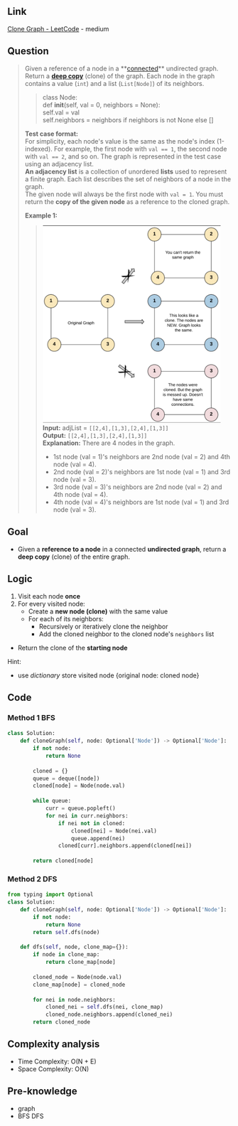 ## Link
[Clone Graph - LeetCode](https://leetcode.com/problems/clone-graph/description/) - medium
## Question
> Given a reference of a node in a **[connected](https://en.wikipedia.org/wiki/Connectivity_\(graph_theory\)#Connected_graph)** undirected graph.<br>
> Return a [**deep copy**](https://en.wikipedia.org/wiki/Object_copying#Deep_copy) (clone) of the graph.
> Each node in the graph contains a value (`int`) and a list (`List[Node]`) of its neighbors. <br>
>> class Node: <br>
>> 	def __init__(self, val = 0, neighbors = None): <br>
>> 	self.val = val <br>
>> 	self.neighbors = neighbors if neighbors is not None else [] <br>
>
> **Test case format:**<br>
> 	For simplicity, each node's value is the same as the node's index (1-indexed). For example, the first node with `val == 1`, the second node with `val == 2`, and so on. The graph is represented in the test case using an adjacency list.<br>
> 	**An adjacency list** is a collection of unordered **lists** used to represent a finite graph. Each list describes the set of neighbors of a node in the graph.<br>
> 	The given node will always be the first node with `val = 1`. You must return the **copy of the given node** as a reference to the cloned graph.<br>
> 
> **Example 1:**
>> <img src="pic/pic_133.Clone_Graph.png" width="400"><br> 
>>  **Input:** adjList = `[[2,4],[1,3],[2,4],[1,3]]`<br>
>>  **Output:** `[[2,4],[1,3],[2,4],[1,3]]`<br>
>> **Explanation:** There are 4 nodes in the graph.<br>
>> 	  - 1st node (val = 1)'s neighbors are 2nd node (val = 2) and 4th node (val = 4).<br>
>> 	  - 2nd node (val = 2)'s neighbors are 1st node (val = 1) and 3rd node (val = 3).<br>
>> 	  - 3rd node (val = 3)'s neighbors are 2nd node (val = 2) and 4th node (val = 4).<br>
>> 	  - 4th node (val = 4)'s neighbors are 1st node (val = 1) and 3rd node (val = 3).<br>
## Goal
- Given a **reference to a node** in a connected **undirected graph**, return a **deep copy** (clone) of the entire graph.
## Logic
1. Visit each node **once**
2. For every visited node:
    - Create a **new node (clone)** with the same value
    - For each of its neighbors:
        - Recursively or iteratively clone the neighbor
        - Add the cloned neighbor to the cloned node's `neighbors` list
- Return the clone of the **starting node**

Hint:
- use *dictionary* store visited node {original node: cloned node}
## Code
### Method 1 BFS
```python
class Solution:
    def cloneGraph(self, node: Optional['Node']) -> Optional['Node']:
        if not node:
            return None

        cloned = {}
        queue = deque([node])
        cloned[node] = Node(node.val)

        while queue:
            curr = queue.popleft()
            for nei in curr.neighbors:
                if nei not in cloned:
                    cloned[nei] = Node(nei.val)
                    queue.append(nei)
                cloned[curr].neighbors.append(cloned[nei])

        return cloned[node]
```
### Method 2 DFS
```python
from typing import Optional
class Solution:
    def cloneGraph(self, node: Optional['Node']) -> Optional['Node']:
        if not node:
            return None
        return self.dfs(node)
    
    def dfs(self, node, clone_map={}):
        if node in clone_map:
            return clone_map[node]
        
        cloned_node = Node(node.val)
        clone_map[node] = cloned_node

        for nei in node.neighbors:
            cloned_nei = self.dfs(nei, clone_map)
            cloned_node.neighbors.append(cloned_nei)
        return cloned_node
```
## Complexity analysis
- Time Complexity: O(N + E)
- Space Complexity: O(N)
## Pre-knowledge
- graph
- BFS DFS
